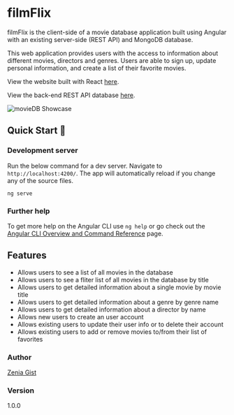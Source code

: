 # filmFlix

filmFlix is the client-side of a movie database application built using Angular with an existing server-side (REST API) and MongoDB database. 

This web application provides users with the access to information about different movies, directors and genres. Users are able to sign up, update personal information, and create a list of their favorite movies. 

View the website built with React [here](https://github.com/zeniagist/myFlix-Client).

View the back-end REST API database [here](https://github.com/zeniagist/myFlix-Backend).

![movieDB Showcase](./assets/movieDB.gif)

## Quick Start 🚀

### Development server

Run the below command for a dev server. Navigate to `http://localhost:4200/`. The app will automatically reload if you change any of the source files.
```
ng serve
```

### Further help

To get more help on the Angular CLI use `ng help` or go check out the [Angular CLI Overview and Command Reference](https://angular.io/cli) page.

## Features

- Allows users to see a list of all movies in the database
- Allows users to see a fliter list of all movies in the database by title
- Allows users to get detailed information about a single movie by movie title
- Allows users to get detailed information about a genre by genre name
- Allows users to get detailed information about a director by name
- Allows new users to create an user account
- Allows existing users to update their user info or to delete their account
- Allows existing users to add or remove movies to/from their list of favorites

### Author

[Zenia Gist](https://zeniagist.github.io)

### Version

1.0.0
